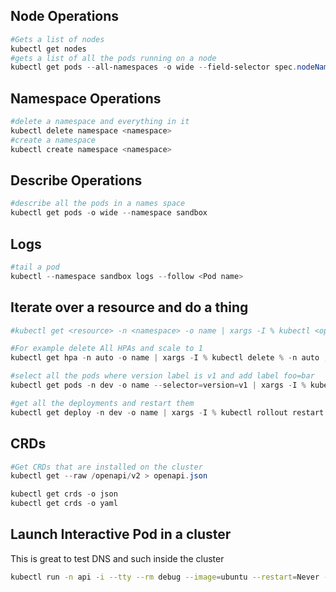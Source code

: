 ## Node Operations
```powershell
#Gets a list of nodes
kubectl get nodes
#gets a list of all the pods running on a node
kubectl get pods --all-namespaces -o wide --field-selector spec.nodeName=<node name>
```

## Namespace Operations
```powershell
#delete a namespace and everything in it
kubectl delete namespace <namespace>
#create a namespace
kubectl create namespace <namespace>
```

## Describe Operations
```powershell
#describe all the pods in a names space
kubectl get pods -o wide --namespace sandbox
```

## Logs
```powershell
#tail a pod
kubectl --namespace sandbox logs --follow <Pod name>
```

## Iterate over a resource and do a thing
```powershell 
#kubectl get <resource> -n <namespace> -o name | xargs -I % kubectl <operation> -n <namespace>

#For example delete All HPAs and scale to 1
kubectl get hpa -n auto -o name | xargs -I % kubectl delete % -n auto ; kubectl get deploy -n auto -o name | xargs -I % kubectl autoscale % --min=1 --max=1 -n auto

#select all the pods where version label is v1 and add label foo=bar
kubectl get pods -n dev -o name --selector=version=v1 | xargs -I % kubectl label % -n dev foo=bar

#get all the deployments and restart them
kubectl get deploy -n dev -o name | xargs -I % kubectl rollout restart % -n dev
```

## CRDs
```powershell 
#Get CRDs that are installed on the cluster
kubectl get --raw /openapi/v2 > openapi.json

kubectl get crds -o json
kubectl get crds -o yaml
```

## Launch Interactive Pod in a cluster
This is great to test DNS and such inside the cluster
```bash
kubectl run -n api -i --tty --rm debug --image=ubuntu --restart=Never -- 
```